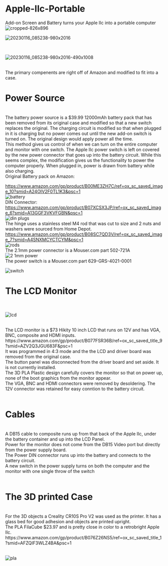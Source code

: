 # Apple-IIc-Portable
Add-on Screen and Battery turns your Apple IIc into a portable computer
![cropped-826x896](https://github.com/Retrotink/Apple-IIc-Portable/assets/121696513/5617e816-3ae2-4d5a-a302-5a9ac8cbb809)
<br>

![20230116_085238-980x2016](https://github.com/Retrotink/Apple-IIc-Portable/assets/121696513/6dd5c626-62f2-4883-b486-5b276885ee38)


<br>

![20230116_085238-980x2016-490x1008](https://github.com/Retrotink/Apple-IIc-Portable/assets/121696513/bc73f194-1061-424c-838e-6cef4971505d)



<br>
The primary compenents are right off of Amazon and modified to fit into a case. 

# Power Source
<br>
The battery power source is a $39.99 12000mAh battery pack that has been removed from its original case and modified so that a new
switch replaces the original. The charging circuit is modified so that when plugged in it is charging but no power comes out
until the new add-on switch is turned on. The original design would apply power all the time. 
<br>
This method gives us control of when we can turn on the entire computer and monitor with one switch. 
The Apple IIc power switch is left on covered by the new power connector that goes up into the battery circuit.
While this seems complex, the modification gives us the functionality to power the computer properly.
When plugged in, power is drawn from battery while also charging. 
<br>
Original Battery pack on Amazon:<br>

https://www.amazon.com/gp/product/B00ME3ZH7C/ref=ox_sc_saved_image_10?smid=A24OIV2F0TL1K3&psc=1<br>
![battery](https://github.com/Retrotink/Apple-IIc-Portable/assets/121696513/a9d3e836-9a1a-4714-a93c-3011239ed3b9)
<br>
DIN Connector:<br>
https://www.amazon.com/gp/product/B07XCSX3JP/ref=ox_sc_saved_image_6?smid=A13GGF3VKVFGBN&psc=1<br>
![din plugs](https://github.com/Retrotink/Apple-IIc-Portable/assets/121696513/857c583a-b28f-4358-a85d-90f33f17fa44)
<br>
The hinge uses a stainless steel M4 rod that was cut to size and 2 nuts and washers were sourced from Home Depot.<br>
https://www.amazon.com/gp/product/B08SC7QD3V/ref=ox_sc_saved_image_7?smid=A4SNXMCYCTCYM&psc=1
<br>
![rods](https://github.com/Retrotink/Apple-IIc-Portable/assets/121696513/d97e16ef-14a3-426e-b816-7c678ab1d434)
<br>
The 2.1mm power connector is a Mouser.com part 502-721A<br>
![2 1mm power](https://github.com/Retrotink/Apple-IIc-Portable/assets/121696513/8568b535-69ba-4b3c-8d34-865a5b28b708)
<br>
The power switch is a Mouser.com part 629-GRS-4021-0001<br>

![switch](https://github.com/Retrotink/Apple-IIc-Portable/assets/121696513/13f11f29-1b73-41d5-8f9c-437f35facc00)
<br>


# The LCD Monitor
<br>

![lcd](https://github.com/Retrotink/Apple-IIc-Portable/assets/121696513/67a3100f-efa0-427c-bdc9-858c63eba467)

<br>
The LCD monitor is a $73 Hikity 10 inch LCD that runs on 12V and has VGA, BNC, composite and HDMI inputs. <br>
https://www.amazon.com/gp/product/B077FSR36B/ref=ox_sc_saved_title_9?smid=AZV2Q3JGU683F&psc=1<br>
It was programmed in 4:3 mode and the the LCD and driver board was removed from the original case.<br>
The button panel was disconnected from the driver board and set aside. It is not currently installed.<br>
The 3D PLA Plastic design carefully covers the monitor so that on power up, none of the boot graphics from the monitor appear.<br>
The VGA, BNC and HDMI connectors were removed by desoldering. The 12V connector was retained for easy conntion to the battery circuit.<br>
<br>

# Cables
<br>
A DB15 cable to composite runs up from that back of the Apple IIc, under the battery container and up into the LCD Panel.<br>
Power for the monitor does not come from the DB15 Video port but directly from the power supply board.<br>
The Power DIN connector runs up into the battery and connects to the battery circuit.<br>
A new switch in the power supply turns on both the computer and the monitor with one single throw of the switch<br>
<br>

# The 3D printed Case
<br>
For the 3D objects a Creality CR10S Pro V2 was used as the printer. It has a glass bed for good adhesion and objects are printed upright.<br>
The PLA FilaCube $23.97 and is pretty close in color to a retrobright Apple IIc.<br>
https://www.amazon.com/gp/product/B076Z26NS5/ref=ox_sc_saved_title_1?smid=AFZQIF3WLZ4BA&psc=1<br>
<br>

![pla](https://github.com/Retrotink/Apple-IIc-Portable/assets/121696513/6c475115-b0e5-4555-ba7e-fc14b3c13fac)

